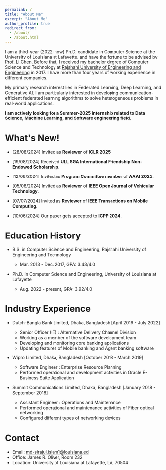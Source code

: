 ```yaml
---
permalink: /
title: "About Me"
excerpt: "About Me"
author_profile: true
redirect_from:
  - /about/
  - /about.html
---
```


I am a third-year (2022-now) Ph.D. candidate in Computer Science at the [University of Louisiana at Lafayette](https://louisiana.edu/), and have the fortune to be advised by [Prof. Li Chen](https://lichenut.github.io/). Before that, I received my bachelor degree of Computer Science and Technology at [Rajshahi University of Engineering and Engineering](http://www.google.com/url?q=http%3A%2F%2Fwww.ruet.ac.bd%2F&sa=D&sntz=1&usg=AOvVaw05hBgdsiEuv4pq-h83lt0A) in 2017. I have more than four years of working experience in different companies.

My primary research interest lies in Federated Learning, Deep Learning, and Generative AI. I am particularly interested in developing communication-efficient federated learning algorithms to solve heterogeneous problems in real-world applications.

**I am actively looking for a Summer-2025 internship related to Data Science, Machine Learning, and Software engineering field.**

What's New!
======
* \[28/08/2024\] Invited as **Reviewer** of **ICLR 2025**.

* \[19/08/2024\] Received **ULL SGA International Friendship Non-Endowed Scholarship**.

* \[12/08/2024\] Invited as **Program Committee member** of  **AAAI 2025**.

* \[05/08/2024\] Invited as **Reviewer** of **IEEE Open Journal of Vehicular Technology**.

* \[07/07/2024\] Invited as **Reviewer** of **IEEE Transactions on Mobile Computing**.

* \[10/06/2024\] Our paper gets accepted to **ICPP 2024**.

Education History
======
* B.S. in Computer Science and Engineering, Rajshahi University of Engineering and Technology
  * Mar. 2013 - Dec. 2017, GPA: 3.43/4.0

* Ph.D. in Computer Science and Engineering, University of Louisiana at Lafayette
  * Aug. 2022 - present, GPA: 3.92/4.0

Industry Experience
======

* Dutch-Bangla Bank Limited, Dhaka, Bangladesh [April 2019 - July 2022]
  * Senior Officer (IT) : Alternative Delivery Channel Division
  * Working as a member of the software development team
  * Developing and monitoring core banking applications
  * Updating features of Mobile banking and Agent banking software 

* Wipro Limited, Dhaka, Bangladesh [October 2018 - March 2019]
  * Software Engineer : Enterprise Resource Planning 
  * Performed operational and development activities in Oracle E-Business Suite Application

* Summit Communications Limited, Dhaka, Bangladesh [January 2018 - September 2018]
  * Assistant Engineer : Operations and Maintenance 
  * Performed operational and maintenance activities of Fiber optical networking
  * Configured different types of networking devices
    
Contact
======
* Email: md-sirajul.islam1@louisiana.ed
* Office: James R. Oliver, Room 232
* Location: University of Louisiana at Lafayette, LA, 70504

